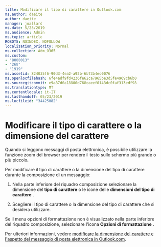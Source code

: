 ```yaml
---
title: Modificare il tipo di carattere in Outlook.com
ms.author: daeite
author: daeite
manager: joallard
ms.date: 5/23/2019
ms.audience: Admin
ms.topic: article
ROBOTS: NOINDEX, NOFOLLOW
localization_priority: Normal
ms.collection: Adm_O365
ms.custom:
- "8000013"
- "268"
- "1919"
ms.assetid: 824035f6-90d3-4ea2-a92b-6b73b4ec0076
ms.openlocfilehash: 6fe4adf9fd4236fe62ca7965be3d5fe4969cb6b0
ms.sourcegitcommit: e9a87d0a18800d768eaeef0143dc0faf313edf98
ms.translationtype: MT
ms.contentlocale: it-IT
ms.lasthandoff: 05/23/2019
ms.locfileid: "34425082"
---
```

# <a name="change-font-or-font-size"></a>Modificare il tipo di carattere o la dimensione del carattere

Quando si leggono messaggi di posta elettronica, è possibile utilizzare la funzione zoom del browser per rendere il testo sullo schermo più grande o più piccolo.
  
Per modificare il tipo di carattere o la dimensione del tipo di carattere durante la composizione di un messaggio:
  
1. Nella parte inferiore del riquadro composizione selezionare la dimensione del **tipo di carattere** o le icone delle **dimensioni del tipo di carattere** .

2. Scegliere il tipo di carattere o la dimensione del tipo di carattere che si desidera utilizzare.

Se il menu opzioni di formattazione non è visualizzato nella parte inferiore del riquadro composizione, selezionare l'icona **Opzioni di formattazione** .
  
Per ulteriori informazioni, vedere [modificare la dimensione del carattere e l'aspetto del messaggio di posta elettronica in Outlook.com](https://go.microsoft.com/fwlink/p/?linkid=873130).